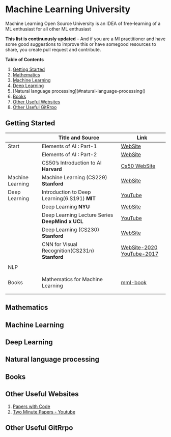 # Machine Learning University

Machine Learning Open Source University is an IDEA of free-learning of a ML enthusiast for all other ML enthusiast

**This list is continuously updated** - And if you are a Ml practitioner and have some good suggestions to improve this or have somegood resources to share, you create pull request and contribute.


**Table of Contents**

1. [Getting Started](#getting-started)
2. [Mathematics](#mathematics)
3. [Machine Learning](#machine-learning)
4. [Deep Learning](#deep-learning)
5. [Natural language processing](#natural-language-processing()
6. [Books](#books)
7. [Other Useful Websites](#other-useful-websites)
8. [Other Useful GitRrpo](#other-useful-gitrepo)










## Getting Started

 |        		  | Title and Source                                             | Link                               				          |
 |----------------| ------------------------------------------------------------ | -------------------------------------------------------------|
 | Start  	      | Elements of AI :  Part-1                                     | [WebSite](https://course.elementsofai.com/)				  |
 |        		  | Elements of AI :  Part-2                                     | [WebSite](https://buildingai.elementsofai.com/) 			  |
 |        		  | CS50’s Introduction to AI	**Harvard**			             | [Cs50 WebSite](https://cs50.harvard.edu/ai/2020/)			  |
 |Machine Learning| Machine Learning (CS229) **Stanford**						 | [WebSite](http://cs229.stanford.edu/syllabus-spring2020.html)|
 |Deep Learning   | Introduction to Deep Learning(6.S191) **MIT**		 		 | [YouTube](https://tinyurl.com/y2jmc89y)					  |
 |		          | Deep Learning **NYU**					 					 | [WebSite](https://atcold.github.io/pytorch-Deep-Learning/)	  |
 |        		  | Deep Learning Lecture Series	**DeepMind x UCL**			 | [YouTube](https://tinyurl.com/create.php)   				  |
 |        		  | Deep Learning (CS230) **Stanford**						     | [WebSite](https://cs230.stanford.edu/lecture/)               | 
 |        		  | CNN for Visual Recognition(CS231n) **Stanford**    		     | [WebSite-2020](https://cs231n.github.io/)  [YouTube-2017](https://tinyurl.com/y2gghbvs)|
 |        		  |															     | 				  |
 | NLP     	      |															     | 					 											 |
 |        	      |															     | 					 											 |
 |        	      |															     | 					 											 |
 | Books       	  |	Mathematics for Machine Learning							 | [mml-book](https://mml-book.github.io/book/mml-book.pdf)		 |
 |        	      |															     | 					 											 | 
 |        	      |															     | 					 											 |
## Mathematics


## Machine Learning


## Deep Learning


## Natural language processing 


## Books

 
## Other Useful Websites

1.	[Papers with Code](https://paperswithcode.com/sota)
2.	[Two Minute Papers - Youtube](https://www.youtube.com/c/K%C3%A1rolyZsolnai/videos)

## Other Useful GitRrpo



